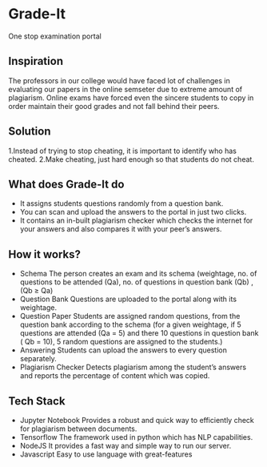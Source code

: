 # Grade-It
One stop examination portal
## Inspiration
The professors in our college would have faced lot of challenges in evaluating our papers in the online semseter due to extreme amount of plagiarism. 
Online exams have forced even the sincere students to copy in order maintain their good grades and not fall behind their peers.
## Solution
1.Instead of trying to stop cheating, it is important to identify who has cheated.
2.Make cheating, just hard enough so that students do not cheat.
## What does Grade-It do
* It assigns students questions randomly from a question bank.
* You can scan and upload the answers to the portal in just two clicks.
* It contains an in-built plagiarism checker  which checks the internet for your answers and also compares it with your peer’s answers.
## How it works?
* Schema
The person creates an exam and its schema (weightage, no. of questions to be attended (Qa), no. of questions in question bank (Qb) , (Qb ≥ Qa)
* Question Bank
Questions are uploaded to the portal along with its weightage.
* Question Paper
Students are assigned random questions, from the question bank according to the schema (for a given weightage, if 5 questions are attended (Qa = 5) and there 10 questions in question bank ( Qb = 10), 5 random questions are assigned to the students.)
* Answering
Students can upload the answers to  every question separately.
* Plagiarism Checker
  Detects plagiarism among the student’s answers and reports the percentage of content which was copied.
## Tech Stack
* Jupyter Notebook
Provides a robust and quick way to efficiently check for plagiarism between documents.
* Tensorflow
The framework used in python which has NLP capabilities.
* NodeJS
It provides a fast way and simple way to run our server.
* Javascript
Easy to use language with great-features
